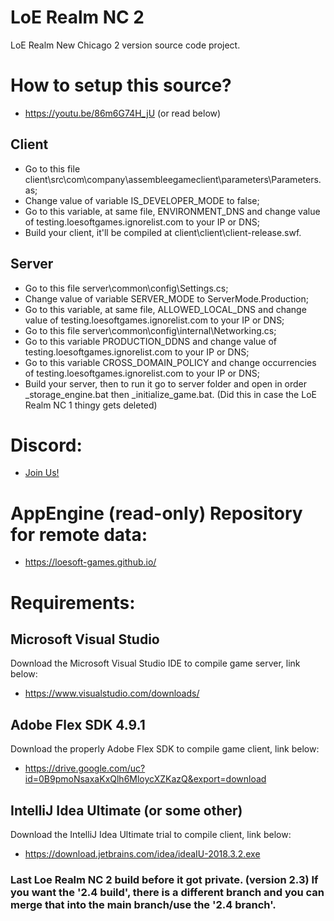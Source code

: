 # LoE Realm NC 2
LoE Realm New Chicago 2 version source code project.

# How to setup this source?
- https://youtu.be/86m6G74H_jU 
(or read below)
## Client
- Go to this file client\src\com\company\assembleegameclient\parameters\Parameters.as;
- Change value of variable IS_DEVELOPER_MODE to false;
- Go to this variable, at same file, ENVIRONMENT_DNS and change value of testing.loesoftgames.ignorelist.com to your IP or DNS;
- Build your client, it'll be compiled at client\client\client-release.swf.
## Server
- Go to this file server\common\config\Settings.cs;
- Change value of variable SERVER_MODE to ServerMode.Production;
- Go to this variable, at same file, ALLOWED_LOCAL_DNS and change value of testing.loesoftgames.ignorelist.com to your IP or DNS;
- Go to this file server\common\config\internal\Networking.cs;
- Go to this variable PRODUCTION_DDNS and change value of testing.loesoftgames.ignorelist.com to your IP or DNS;
- Go to this variable CROSS_DOMAIN_POLICY and change occurrencies of testing.loesoftgames.ignorelist.com to your IP or DNS;
- Build your server, then to run it go to server folder and open in order _storage_engine.bat then _initialize_game.bat.
(Did this in case the LoE Realm NC 1 thingy gets deleted)

# Discord:
- [Join Us!](https://discord.gg/htpVTFq)

# AppEngine (read-only) Repository for remote data:
- https://loesoft-games.github.io/

# Requirements:

## Microsoft Visual Studio
Download the Microsoft Visual Studio IDE to compile game server, link below:
- https://www.visualstudio.com/downloads/

## Adobe Flex SDK 4.9.1
Download the properly Adobe Flex SDK to compile game client, link below:
- https://drive.google.com/uc?id=0B9pmoNsaxaKxQlh6MloycXZKazQ&export=download

## IntelliJ Idea Ultimate (or some other)
Download the IntelliJ Idea Ultimate trial to compile client, link below:
- https://download.jetbrains.com/idea/ideaIU-2018.3.2.exe

### Last Loe Realm NC 2 build before it got private. (version 2.3) If you want the '2.4 build', there is a different branch and you can merge that into the main branch/use the '2.4 branch'.
